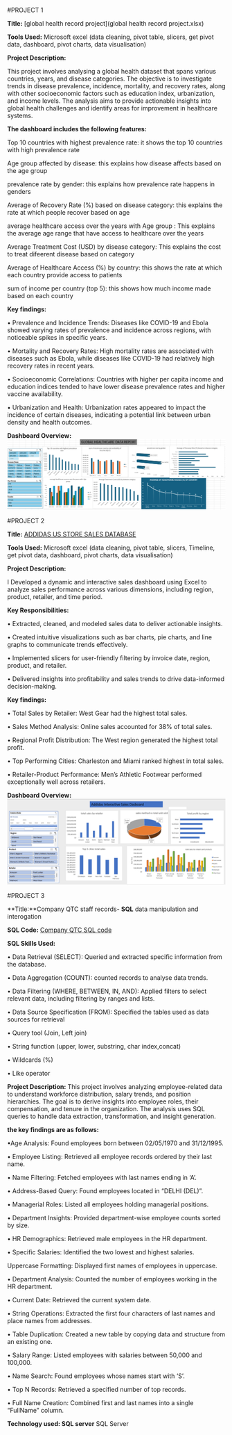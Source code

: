 #PROJECT 1


**Title:** [global health record project](global health record project.xlsx)

**Tools Used:** Microsoft excel (data cleaning, pivot table, slicers,  get pivot data, dashboard, pivot charts, data visualisation) 

**Project Description:** 

This project involves analysing a global health dataset that spans various countries, years, and disease categories. The objective is to investigate trends in disease prevalence, incidence, mortality, and recovery rates, along with other socioeconomic factors such as education index, urbanization, and income levels. The analysis aims to provide actionable insights into global health challenges and identify areas for improvement in healthcare systems. 

**The dashboard includes the following features:**

Top 10 countries with highest prevalence rate: it shows the top 10 countries with high prevalence rate

Age group affected by disease: this explains how disease affects based on the age group

prevalence rate by gender: this explains how prevalence rate happens in genders

Average of Recovery Rate (%) based on disease category: this explains the rate at which people recover based on age 

average healthcare access over the years with Age group : This explains the average age range that have access to healthcare over the years

Average Treatment Cost (USD) by disease category: This explains the cost to treat difeerent disease based on category

Average of Healthcare Access (%) by country: this shows the rate at which each country provide access to patients

sum of income per country (top 5): this shows how much income made based on each country


**Key findings:** 

•	Prevalence and Incidence Trends: Diseases like COVID-19 and Ebola showed varying rates of prevalence and incidence across      regions, with noticeable spikes in specific years.

•	Mortality and Recovery Rates: High mortality rates are associated with diseases such as Ebola, while diseases like COVID-19    had relatively high recovery rates in recent years.

•	Socioeconomic Correlations: Countries with higher per capita income and education indices tended to have lower disease       prevalence rates and higher vaccine availability.

•	Urbanization and Health: Urbanization rates appeared to impact the incidence of certain diseases, indicating a potential       link between urban density and health outcomes.


**Dashboard Overview:**
![globalhealthvisuals](globalhealthvisuals.png)



#PROJECT 2


**Title:** [ADDIDAS US STORE SALES DATABASE](AdidasDashboard.xlsx)


**Tools Used:** Microsoft excel (data cleaning, pivot table, slicers, Timeline,  get pivot data, dashboard, pivot charts, data visualisation) 

**Project Description:**

I Developed a dynamic and interactive sales dashboard using Excel to analyze sales performance across various dimensions, including region, product, retailer, and time period.

**Key Responsibilities:**

•	Extracted, cleaned, and modeled sales data to deliver actionable insights.

•	Created intuitive visualizations such as bar charts, pie charts, and line graphs to communicate trends effectively.

•	Implemented slicers for user-friendly filtering by invoice date, region, product, and retailer.

•	Delivered insights into profitability and sales trends to drive data-informed decision-making.

**Key findings:** 

•	Total Sales by Retailer: West Gear had the highest total sales.

•	Sales Method Analysis: Online sales accounted for 38% of total sales.

•		Regional Profit Distribution: The West region generated the highest total profit.

•	Top Performing Cities: Charleston and Miami ranked highest in total sales.

•		Retailer-Product Performance: Men’s Athletic Footwear performed exceptionally well across retailers.


**Dashboard Overview:** 
![AddidassalesDashboard](AddidassalesDashboard.png)



#PROJECT 3


**Title:**Company QTC staff records- **SQL** data manipulation and interogation 


**SQL Code:** [Company QTC SQL code](https://github.com/toby222a/toby222a.github.io/blob/main/comapny_staff_records.sql)


**SQL Skills Used:**


•	Data Retrieval (SELECT): Queried and extracted specific information from the database.

•	Data Aggregation (COUNT): counted records to analyse data trends.

•	Data Filtering (WHERE, BETWEEN, IN, AND): Applied filters to select relevant data, including filtering by ranges and lists.

•	Data Source Specification (FROM): Specified the tables used as data sources for retrieval 

•	Query tool (Join, Left join)

•	String function (upper, lower, substring, char index,concat)

•	Wildcards (%)

•	Like operator 



**Project Description:** This project involves analyzing employee-related data to understand workforce distribution, salary trends, and position hierarchies. The goal is to derive insights into employee roles, their compensation, and tenure in the organization. The analysis uses SQL queries to handle data extraction, transformation, and insight generation. 

**the key findings are as follows:**

•Age Analysis: Found employees born between 02/05/1970 and 31/12/1995.
 
•	Employee Listing: Retrieved all employee records ordered by their last name.

•	Name Filtering: Fetched employees with last names ending in ‘A’.

•	Address-Based Query: Found employees located in “DELHI (DEL)”.

•	Managerial Roles: Listed all employees holding managerial positions.

•	Department Insights: Provided department-wise employee counts sorted by size.

•	HR Demographics: Retrieved male employees in the HR department.

•	Specific Salaries: Identified the two lowest and highest salaries.

  Uppercase Formatting: Displayed first names of employees in uppercase.
 
•	Department Analysis: Counted the number of employees working in the HR department.

•	Current Date: Retrieved the current system date.

•	String Operations: Extracted the first four characters of last names and place names from addresses.

•	Table Duplication: Created a new table by copying data and structure from an existing one.

•	Salary Range: Listed employees with salaries between 50,000 and 100,000.

•	Name Search: Found employees whose names start with ‘S’.

•	Top N Records: Retrieved a specified number of top records.

•	Full Name Creation: Combined first and last names into a single “FullName” column.


 
**Technology used: SQL server** SQL Server



 
